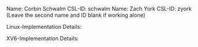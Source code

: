 Name: Corbin Schwalm 
CSL-ID: schwalm
Name: Zach York
CSL-ID: zyork
(Leave the second name and ID blank if working alone)

Linux-Implementation Details:

XV6-Implementation Details:


